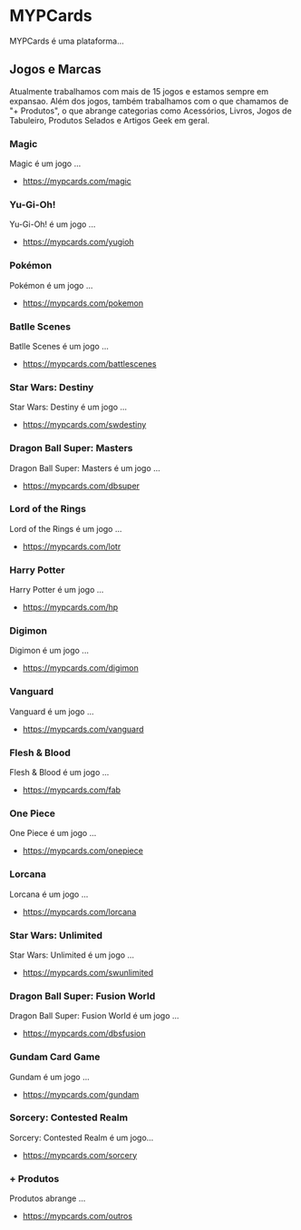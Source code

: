# MYPCards

MYPCards é uma plataforma...

## Jogos e Marcas

Atualmente trabalhamos com mais de 15 jogos e estamos sempre em expansao. Além dos jogos, também trabalhamos com o que chamamos de "+ Produtos", o que abrange categorias como Acessórios, Livros, Jogos de Tabuleiro, Produtos Selados e Artigos Geek em geral.

### Magic
Magic é um jogo ...
- https://mypcards.com/magic

### Yu-Gi-Oh!
Yu-Gi-Oh! é um jogo ...
- https://mypcards.com/yugioh

### Pokémon
Pokémon é um jogo ...
- https://mypcards.com/pokemon

### Batlle Scenes
Batlle Scenes é um jogo ...
- https://mypcards.com/battlescenes

### Star Wars: Destiny
Star Wars: Destiny é um jogo ...
- https://mypcards.com/swdestiny

### Dragon Ball Super: Masters
Dragon Ball Super: Masters é um jogo ...
- https://mypcards.com/dbsuper

### Lord of the Rings
Lord of the Rings é um jogo ...
- https://mypcards.com/lotr

### Harry Potter
Harry Potter é um jogo ...
- https://mypcards.com/hp

### Digimon
Digimon é um jogo ...
- https://mypcards.com/digimon

### Vanguard
Vanguard é um jogo ...
- https://mypcards.com/vanguard

### Flesh & Blood
Flesh & Blood é um jogo ...
- https://mypcards.com/fab

### One Piece
One Piece é um jogo ...
- https://mypcards.com/onepiece

### Lorcana
Lorcana é um jogo ...
- https://mypcards.com/lorcana

### Star Wars: Unlimited
Star Wars: Unlimited é um jogo ...
- https://mypcards.com/swunlimited

### Dragon Ball Super: Fusion World
Dragon Ball Super: Fusion World é um jogo ...
- https://mypcards.com/dbsfusion

### Gundam Card Game
Gundam é um jogo ...
- https://mypcards.com/gundam

### Sorcery: Contested Realm
Sorcery: Contested Realm é um jogo...
- https://mypcards.com/sorcery

### + Produtos
Produtos abrange ...
- https://mypcards.com/outros
